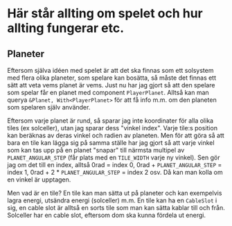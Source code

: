 # Här står allting om spelet och hur allting fungerar etc.

## Planeter
Eftersom själva idéen med spelet är att det ska finnas som ett solsystem med flera olika planeter, som spelare kan bosätta, så måste det finnas ett sätt att veta vems planet är vems. Just nu har jag gjort så att den spelare som spelar får en planet med component `PlayerPlanet`. Alltså kan man querya `&Planet, With<PlayerPlanet>` för att få info m.m. om den planeten som spelaren själv använder.

Eftersom varje planet är rund, så sparar jag inte koordinater för alla olika tiles (ex solceller), utan jag sparar dess "vinkel index". Varje tile:s position kan beräknas av deras vinkel och radien av planeten. Men för att göra så att bara en tile kan lägga sig på samma ställe har jag gjort så att varje vinkel som kan tas upp på en planet "snapar" till närmsta multipel av `PLANET_ANGULAR_STEP` (får plats med en `TILE_WIDTH` varje ny vinkel). Sen gör jag om det till en index, alltså 0rad = index 0, 0rad + `PLANET_ANGULAR_STEP` = index 1, 0rad + 2 * `PLANET_ANGULAR_STEP` = index 2 osv. Då kan man kolla om en vinkel är upptagen.

Men vad är en tile? En tile kan man sätta ut på planeter och kan exempelvis lagra energi, utsändra energi (solceller) m.m. En tile kan ha en `CableSlot` i sig, en cable slot är alltså en sorts tile som man kan sätta kablar till och från. Solceller har en cable slot, eftersom dom ska kunna fördela ut energi.
